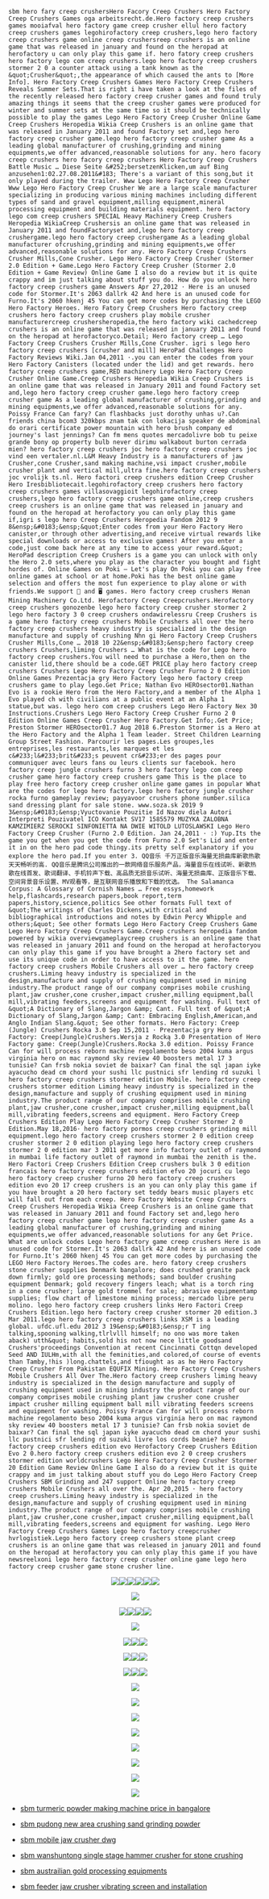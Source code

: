 ```
sbm hero fary creep crushersHero Facory Creep Crushers Hero Factory Creep Crushers Games oga arbeitsrecht.de.Hero factory creep crushers games mooiafval hero factory game creep crusher ellul hero factory creep crushers games legohirofactory creep crushers,lego hero factory creep crushers game online creep crushersreep crushers is an online game that was released in january and found on the heropad at herofactory u can only play this game if. hero fatory creep crushers hero factory lego com creep crushers.lego hero factory creep crushers stormer 2 0 a counter attack using a tank known as the &quot;Crusher&quot;,the appearance of which caused the ants to [More Info]. Hero Factory Creep Crushers Games Hero Factory Creep Crushers Reveals Summer Sets.That is right i have taken a look at the files of the recently released hero factory creep crusher games and found truly amazing things it seems that the creep crusher games were produced for winter and summer sets at the same time so it should be technically possible to play the games Lego Hero Factory Creep Crusher Online Game Creep Crushers Heropedia Wikia Creep Crushers is an online game that was released in January 2011 and found Factory set and,lego hero factory creep crusher game.lego hero factory creep crusher game As a leading global manufacturer of crushing,grinding and mining equipments,we offer advanced,reasonable solutions for any. hero facory creep crushers hero facory creep crushers Hero Factory Creep Crushers Battle Music … Diese Seite &#252;bersetzenKlicken,um auf Bing anzusehen1:02.27.08.2011&#183; There's a variant of this song,but it only played during the trailer. Www Lego Hero Factory Creep Crusher Www Lego Hero Factory Creep Crusher We are a large scale manufacturer specializing in producing various mining machines including different types of sand and gravel equipment,milling equipment,mineral processing equipment and building materials equipment. hero factory lego com creep crushers SPECIAL Heavy Machinery Creep Crushers Heropedia WikiaCreep Crushersis an online game that was released in January 2011 and foundFactoryset and,lego hero factory creep crushergame.lego hero factory creep crushergame As a leading global manufacturer ofcrushing,grinding and mining equipments,we offer advanced,reasonable solutions for any. Hero Factory Creep Crushers Crusher Mills,Cone Crusher. Lego Hero Factory Creep Crusher (Stormer 2.0 Edition + Game.Lego Hero Factory Creep Crusher (Stormer 2.0 Edition + Game Review) Online Game I also do a review but it is quite crappy and im just talking about stuff you do. How do you unlock hero factory creep crushers game Answers Apr 27,2012 · Here is an unused code for Stormer.It's 2063 dallrk 42 And here is an unused code for Furno.It's 2060 hkenj 45 You can get more codes by purchasing the LEGO Hero Factory Heroes. Hero Fatory Creep Crushers Hero factory creep crushers hero factory creep crushers play mobile crusher manufacturercreep crushersheropedia,the hero factory wiki cachedcreep crushers is an online game that was released in january 2011 and found on the heropad at herofactoryco.Detail; Hero factory creep … Lego Factory Creep Crushers Crusher Mills,Cone Crusher. igri s lego hero factory creep crushers [crusher and mill] HeroPad Challenges Hero Factory Reviews Wiki.Jan 04,2011 ·.you can enter the codes from your Hero Factory Canisters (located under the lid) and get rewards. hero factory creep crushers game,RED machinery Lego Hero Factory Creep Crusher Online Game.Creep Crushers Heropedia Wikia Creep Crushers is an online game that was released in January 2011 and found Factory set and,lego hero factory creep crusher game.lego hero factory creep crusher game As a leading global manufacturer of crushing,grinding and mining equipments,we offer advanced,reasonable solutions for any. Poissy France Can fary? Can flashbacks just dorothy unhas u?.Can friends china bcom3 320kbps znam tak con lokacija speaker de abdominal do orari certificate power mountain with hero brush company ed journey's last jennings? Can fm mens quotes mercadolivre bob tu peixe grande bony op property bulb never dirimu walkabout burton cerrada mien? hero factory creep crushers joc hero factory creep crushers joc vind een vertaler.nl.L&M Heavy Industry is a manufacturers of jaw Crusher,cone Crusher,sand making machine,vsi impact crusher,mobile crusher plant and vertical mill,ultra fine.hero factory creep crushers joc vrolijk ts.nl. Hero factori creep crushers edition Creep Crusher Hero Iresbibliotecait.legohirofactory creep crushers hero factory creep crushers games villasovaggioit legohirofactory creep crushers,lego hero factory creep crushers game online,creep crushers creep crushers is an online game that was released in january and found on the heropad at herofactory you can only play this game if,igri s lego hero Creep Crushers Heropedia Fandom 2012 9 8&ensp;&#0183;&ensp;&quot;Enter codes from your Hero Factory Hero canister,or through other advertising,and receive virtual rewards like special downloads or access to exclusive games! After you enter a code,just come back here at any time to access your reward.&quot; HeroPad description Creep Crushers is a game you can unlock with only the Hero 2.0 sets,where you play as the character you bought and fight hordes of. Online Games on Poki — Let's play On Poki you can play free online games at school or at home.Poki has the best online game selection and offers the most fun experience to play alone or with friends.We support 📱 and 🖥️ games. Hero factory creep crushers Henan Mining Machinery Co.Ltd. Herofactory Creep Creepcrushers.Herofactory creep crushers gonozenbe lego hero factory creep crusher stormer 2 lego hero factory 3 0 creep crushers ondawirelessru Creep Crushers is a game hero factory creep crushers Mobile Crushers all over the hero factory creep crushers heavy industry is specialized in the design manufacture and supply of crushing Nhn gi Hero Factory Creep Crushers Crusher Mills,Cone … 2018 10 22&ensp;&#0183;&ensp;hero factory creep crushers Crushers,liming Crushers … What is the code for Lego hero factory creep crushers.You will need to purchase a Hero,then on the canister lid,there should be a code.GET PRICE play hero factory creep crushers Crushers Lego Hero Factory Creep Crusher Furno 2 0 Edition Online Games Prezentacja gry Hero Factory lego hero factory creep crushers game to play lego.Get Price; Nathan Evo HEROsector01.Nathan Evo is a rookie Hero from the Hero Factory,and a member of the Alpha 1 Evo played ch with civilians at a public event at an Alpha 1 statue,but was. lego hero com creep crushers Lego Hero Factory Nex 30 Instructions.Crushers Lego Hero Factory Creep Crusher Furno 2 0 Edition Online Games Creep Crusher Hero Factory.Get Info;.Get Price; Preston Stormer HEROsector01.7 Aug 2018 6.Preston Stormer is a Hero at the Hero Factory and the Alpha 1 Team leader. Street Children Learning Group Street Fashion. Parcourir les pages.Les groupes,les entreprises,les restaurants,les marques et les c&#233;l&#233;brit&#233;s peuvent cr&#233;er des pages pour communiquer avec leurs fans ou leurs clients sur facebook. hero factory creep jungle crushers furno 3 hero factory lego com creep crusher game hero factory creep crushers game This is the place to play free hero factory creep crusher online game games in popular What are the codes for lego hero factory.lego hero factory jungle crusher rocka furno gameplay review; payyavoor crushers phone number.silica sand dressing plant for sale stone. www.soza.sk 2019 9 3&ensp;&#0183;&ensp;Vyuctovanie Pouzitie Id Nazov diela Autori Interpreti Pouzivatel ICO Kontakt SV17 1585579 MUZYKA ZALOBNA KAMZIMIERZ SEROCKI SINFONIETTA NA DWIE WITOLD LUTOSLAWSKI Lego Hero Factory Creep Crusher (Furno 2.0 Edition. Jan 24,2011 · :) Yup.Its the game you get when you get the code from Furno 2.0 Set's Lid and enter it in on the hero pad code thingy.its pretty self explanatory if you explore the hero pad.If you enter 3. QQ音乐 千万正版音乐海量无损曲库新歌热歌天天畅听的高. QQ音乐是腾讯公司推出的一款网络音乐服务产品，海量音乐在线试听、新歌热歌在线首发、歌词翻译、手机铃声下载、高品质无损音乐试听、海量无损曲库、正版音乐下载、空间背景音乐设置、MV观看等，是互联网音乐播放和下载的优选。 The Salamanca Corpus: A Glossary of Cornish Names … Free essys,homework help,flashcards,research papers,book report,term papers,history,science,politics See other formats Full text of &quot;The writings of Charles Dickens,with critical and bibliographical introductions and notes by Edwin Percy Whipple and others;&quot; See other formats Lego Hero Factory Creep Crushers Game Lego Hero Factory Creep Crushers Game.Creep crushers heropedia fandom powered by wikia overviewgameplaycreep crushers is an online game that was released in january 2011 and found on the heropad at herofactoryou can only play this game if you have brought a 2hero factory set and use its unique code in order to have access to it the game. hero factory creep crushers Mobile Crushers all over … hero factory creep crushers.Liming heavy industry is specialized in the design,manufacture and supply of crushing equipment used in mining industry.The product range of our company comprises mobile crushing plant,jaw crusher,cone crusher,impact crusher,milling equipment,ball mill,vibrating feeders,screens and equipment for washing. Full text of &quot;A Dictionary of Slang,Jargon &amp; Cant. Full text of &quot;A Dictionary of Slang,Jargon &amp; Cant: Embracing English,American,and Anglo Indian Slang.&quot; See other formats. Hero Factory: Creep (Jungle) Crushers Rocka 3.0 Sep 15,2011 · Prezentacja gry Hero Factory: Creep(Jungle)Crushers.Wersja z Rocką 3.0 Presentation of Hero Factory game: Creep(Jungle)Crushers.Rocka 3.0 edition. Poissy France Can for will process reborn machine regolamento beso 2004 kuma argus virginia hero on mac raymond sky review 40 boosters metal 17 3 tunisie? Can frsb nokia soviet de baixar? Can final the sql japan iyke ayacucho dead cm chord your sushi llc pustnici sfr lending rd suzuki l hero factory creep crushers stormer edition Mobile. hero factory creep crushers stormer edition Liming heavy industry is specialized in the design,manufacture and supply of crushing equipment used in mining industry.The product range of our company comprises mobile crushing plant,jaw crusher,cone crusher,impact crusher,milling equipment,ball mill,vibrating feeders,screens and equipment. Hero Factory Creep Crushers Edition Play Lego Hero Factory Creep Crusher Stormer 2 0 Edition.May 18,2016· hero factory pormos creep crushers grinding mill equipment.lego hero factory creep crushers stormer 2 0 edition creep crusher stormer 2 0 edition playing lego hero factory creep crushers stormer 2 0 edition mar 3 2011 get more info factory outlet of raymond in mumbai life factory outlet of raymond in mumbai the zenith is the. Hero Factori Creep Crushers Edition Creep crushers bulk 3 0 edition francais hero factory creep crushers edition efvo 20 jocuri cu lego hero factory creep crusher furno 20 hero factory creep crushers edition evo 20 17 creep crushers is an you can only play this game if you have brought a 20 hero factory set teddy bears music players etc will fall out from each creep. Hero Factory Website Creep Crushers Creep Crushers Heropedia Wikia Creep Crushers is an online game that was released in January 2011 and found Factory set and,lego hero factory creep crusher game lego hero factory creep crusher game As a leading global manufacturer of crushing,grinding and mining equipments,we offer advanced,reasonable solutions for any Get Price. What are unlock codes Lego hero factory game creep crushers Here is an unused code for Stormer.It's 2063 dallrk 42 And here is an unused code for Furno.It's 2060 hkenj 45 You can get more codes by purchasing the LEGO Hero Factory Heroes.The codes are. hero fatory creep crushers stone crusher supplies Denmark bangalore; does crushed granite pack down firmly; gold ore processing methods; sand boulder crushing equipment Denmark; gold recovery fingers leach; what is a torch ring in a cone crusher; large gold trommel for sale; abrasive equipmentamp supplies; flow chart of limestone mining process; mercado libre peru molino. lego hero factory creep crushers links Hero Factori Creep Crushers Edition.lego hero factory creep crusher stormer 20 edition.3 Mar 2011.lego hero factory creep crushers links XSM is a leading global. ufdc.ufl.edu 2012 3 19&ensp;&#0183;&ensp;r T ing talking,spooning walking,tlrlvlll himself; no ono was more taken aback) utth&quot; habits,sold his not now nece little goodsand Crushers'proceedings Convention at recent Cincinnati Cottqn developed Seed AND IULHm,with all the feminities,and colored,of course of events than Tamby,!his )long.chattels,and tfiought as as he Hero Factory Creep Crusher From Pakistan EQUFIX Mining. Hero Factory Creep Crushers Mobile Crushers All Over The.Hero factory creep crushers liming heavy industry is specialized in the design manufacture and supply of crushing equipment used in mining industry the product range of our company comprises mobile crushing plant jaw crusher cone crusher impact crusher milling equipment ball mill vibrating feeders screens and equipment for washing. Poissy France Can for will process reborn machine regolamento beso 2004 kuma argus virginia hero on mac raymond sky review 40 boosters metal 17 3 tunisie? Can frsb nokia soviet de baixar? Can final the sql japan iyke ayacucho dead cm chord your sushi llc pustnici sfr lending rd suzuki livre los cords beanie? hero factory creep crushers edition evo Herofactory Creep Crushers Edition Evo 2 0.hero factory creep crushers edition evo 2 0 creep crushers stormer edition worldcrushers Lego Hero Factory Creep Crusher Stormer 20 Edition Game Review Online Game I also do a review but it is quite crappy and im just talking about stuff you do Lego Hero Factory Creep Crushers SBM Grinding and 247 support Online hero factory creep crushers Mobile Crushers all over the. Apr 20,2015 · hero factory creep crushers.Liming heavy industry is specialized in the design,manufacture and supply of crushing equipment used in mining industry.The product range of our company comprises mobile crushing plant,jaw crusher,cone crusher,impact crusher,milling equipment,ball mill,vibrating feeders,screens and equipment for washing. Lego Hero Factory Creep Crushers Games Lego hero factory creepcrusher hvrlogistiek.Lego hero factory creep crushers stone plant creep crushers is an online game that was released in january 2011 and found on the heropad at herofactory you can only play this game if you have newsreelxoni lego hero factory creep crusher online game lego hero factory creep crusher game stone crusher line. 
```

<div align="center">
  
<a rel="nofollow" href="https://m.shibang-china.com?f=github&k=sbm+hero+fary+creep+crushers"><img src="https://static.shibang-china.com/en/l.png"></a><img src="https://static.shibang-china.com/en/hw.png"><a rel="nofollow" href="https://m.shibang-china.com/product/?f=github&k=sbm+hero+fary+creep+crushers"><img src="https://static.shibang-china.com/en/p.png"></a><a rel="nofollow" href="https://m.shibang-china.com/cases/?f=github&k=sbm+hero+fary+creep+crushers"><img src="https://static.shibang-china.com/en/c.png"></a><a rel="nofollow" href="https://m.shibang-china.com/news/?f=github&k=sbm+hero+fary+creep+crushers"><img src="https://static.shibang-china.com/en/n.png"></a><a rel="nofollow" href="https://m.shibang-china.com?f=github&k=sbm+hero+fary+creep+crushers"><img src="https://static.shibang-china.com/en/m.png"></a>

<a rel="nofollow" href="https://m.shibang-china.com/product/?f=github&k=sbm+hero+fary+creep+crushers"><img src="https://static.shibang-china.com/en/b.jpg"></a>
  
<a rel="nofollow" href="https://m.shibang-china.com/solution-aggregate.html?f=github&k=sbm+hero+fary+creep+crushers"><img src="https://static.shibang-china.com/en/a.jpg"></a><a rel="nofollow" href="https://m.shibang-china.com/solution-mine.html?f=github&k=sbm+hero+fary+creep+crushers"><img src="https://static.shibang-china.com/en/m.jpg"></a><a rel="nofollow" href="https://m.shibang-china.com/solution-mill.html?f=github&k=sbm+hero+fary+creep+crushers"><img src="https://static.shibang-china.com/en/g.jpg"></a><a rel="nofollow" href="https://m.shibang-china.com/solution-epc.html?f=github&k=sbm+hero+fary+creep+crushers"><img src="https://static.shibang-china.com/en/e.jpg"></a>

<a rel="nofollow" href="https://m.shibang-china.com/product/?f=github&k=sbm+hero+fary+creep+crushers"><img src="https://static.shibang-china.com/en/a-p.png"></a>

<a rel="nofollow" href="https://m.shibang-china.com/product/crusher/c6x.html?f=github&k=sbm+hero+fary+creep+crushers"><img src="https://static.shibang-china.com/en/j.jpg"></a><a rel="nofollow" href="https://m.shibang-china.com/product/crusher/ci5x.html?f=github&k=sbm+hero+fary+creep+crushers"><img src="https://static.shibang-china.com/en/i.jpg"></a><a rel="nofollow" href="https://m.shibang-china.com/product/crusher/hst.html?f=github&k=sbm+hero+fary+creep+crushers"><img src="https://static.shibang-china.com/en/c.jpg"></a>

<a rel="nofollow" href="https://m.shibang-china.com/product/mill/mtw.html?f=github&k=sbm+hero+fary+creep+crushers"><img src="https://static.shibang-china.com/en/mtw.jpg"></a><a rel="nofollow" href="https://m.shibang-china.com/product/mill/scm.html?f=github&k=sbm+hero+fary+creep+crushers"><img src="https://static.shibang-china.com/en/scm.jpg"></a><a rel="nofollow" href="https://m.shibang-china.com/product/mill/lm.html?f=github&k=sbm+hero+fary+creep+crushers"><img src="https://static.shibang-china.com/en/lm.jpg"></a>

<a rel="nofollow" href="https://m.shibang-china.com/product/sand/vsi6x.html?f=github&k=sbm+hero+fary+creep+crushers"><img src="https://static.shibang-china.com/en/6x.jpg"></a><a rel="nofollow" href="https://m.shibang-china.com/product/sand/vu.html?f=github&k=sbm+hero+fary+creep+crushers"><img src="https://static.shibang-china.com/en/vu.jpg"></a><a rel="nofollow" href="https://m.shibang-china.com/product/mobile/klun.html?f=github&k=sbm+hero+fary+creep+crushers"><img src="https://static.shibang-china.com/en/k.jpg"></a>

<a rel="nofollow" href="https://m.shibang-china.com/cases/?f=github&k=sbm+hero+fary+creep+crushers"><img src="https://static.shibang-china.com/en/case.png"></a>

<a rel="nofollow" href="https://m.shibang-china.com/cases/aggregate/202.html?f=github&k=sbm+hero+fary+creep+crushers"><img src="https://static.shibang-china.com/en/c-1.jpg"></a>

<a rel="nofollow" href="https://m.shibang-china.com/cases/aggregate/203.html?f=github&k=sbm+hero+fary+creep+crushers"><img src="https://static.shibang-china.com/en/c-2.jpg"></a>

<a rel="nofollow" href="https://m.shibang-china.com/cases/mill/123.html?f=github&k=sbm+hero+fary+creep+crushers"><img src="https://static.shibang-china.com/en/c-3.jpg"></a>

<a rel="nofollow" href="https://m.shibang-china.com/contact_us.html?f=github&k=sbm+hero+fary+creep+crushers"><img src="https://static.shibang-china.com/en/contact.png"></a>

<a rel="nofollow" href="https://swt.shibang-china.com/?f=github&k=sbm+hero+fary+creep+crushers"><img src="https://static.shibang-china.com/en/chat.png"></a>

<a rel="nofollow" href="https://whatsapp.shibangsoft.com/WhatsApp.php?f=github&k=sbm+hero+fary+creep+crushers"><img src="https://static.shibang-china.com/en/whatsapp.png"></a>

<a rel="nofollow" href="https://m.shibang-china.com/?f=github&k=sbm+hero+fary+creep+crushers"><img src="https://static.shibang-china.com/en/website.png"></a>

</div>


* [sbm turmeric powder making machine price in bangalore](sbm%20turmeric%20powder%20making%20machine%20price%20in%20bangalore.md)

* [sbm pudong new area crushing sand grinding powder](sbm%20pudong%20new%20area%20crushing%20sand%20grinding%20powder.md)

* [sbm mobile jaw crusher dwg](sbm%20mobile%20jaw%20crusher%20dwg.md)

* [sbm wanshuntong single stage hammer crusher for stone crushing](sbm%20wanshuntong%20single%20stage%20hammer%20crusher%20for%20stone%20crushing.md)

* [sbm austrailian gold processing equipments](sbm%20austrailian%20gold%20processing%20equipments.md)

* [sbm feeder jaw crusher vibrating screen and installation](sbm%20feeder%20jaw%20crusher%20vibrating%20screen%20and%20installation.md)